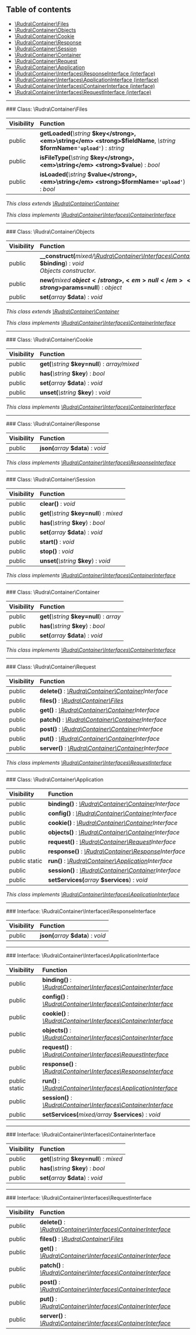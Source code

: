 ## Table of contents

- [\Rudra\Container\Files](#class-rudracontainerfiles)
- [\Rudra\Container\Objects](#class-rudracontainerobjects)
- [\Rudra\Container\Cookie](#class-rudracontainercookie)
- [\Rudra\Container\Response](#class-rudracontainerresponse)
- [\Rudra\Container\Session](#class-rudracontainersession)
- [\Rudra\Container\Container](#class-rudracontainercontainer)
- [\Rudra\Container\Request](#class-rudracontainerrequest)
- [\Rudra\Container\Application](#class-rudracontainerapplication)
- [\Rudra\Container\Interfaces\ResponseInterface (interface)](#interface-rudracontainerinterfacesresponseinterface)
- [\Rudra\Container\Interfaces\ApplicationInterface (interface)](#interface-rudracontainerinterfacesapplicationinterface)
- [\Rudra\Container\Interfaces\ContainerInterface (interface)](#interface-rudracontainerinterfacescontainerinterface)
- [\Rudra\Container\Interfaces\RequestInterface (interface)](#interface-rudracontainerinterfacesrequestinterface)

<hr /><a id="class-rudracontainerfiles"></a>
### Class: \Rudra\Container\Files

| Visibility | Function |
|:-----------|:---------|
| public | <strong>getLoaded(</strong><em>\string</em> <strong>$key</strong>, <em>\string</em> <strong>$fieldName</strong>, <em>\string</em> <strong>$formName=`'upload'`</strong>)</strong> : <em>string</em> |
| public | <strong>isFileType(</strong><em>\string</em> <strong>$key</strong>, <em>\string</em> <strong>$value</strong>)</strong> : <em>bool</em> |
| public | <strong>isLoaded(</strong><em>\string</em> <strong>$value</strong>, <em>\string</em> <strong>$formName=`'upload'`</strong>)</strong> : <em>bool</em> |

*This class extends [\Rudra\Container\Container](#class-rudracontainercontainer)*

*This class implements [\Rudra\Container\Interfaces\ContainerInterface](#interface-rudracontainerinterfacescontainerinterface)*

<hr /><a id="class-rudracontainerobjects"></a>
### Class: \Rudra\Container\Objects

| Visibility | Function |
|:-----------|:---------|
| public | <strong>__construct(</strong><em>mixed/[\Rudra\Container\Interfaces\ContainerInterface](#interface-rudracontainerinterfacescontainerinterface)</em> <strong>$binding</strong>)</strong> : <em>void</em><br /><em>Objects constructor.</em> |
| public | <strong>new(</strong><em>mixed</em> <strong>$object</strong>, <em>null</em> <strong>$params=null</strong>)</strong> : <em>object</em> |
| public | <strong>set(</strong><em>array</em> <strong>$data</strong>)</strong> : <em>void</em> |

*This class extends [\Rudra\Container\Container](#class-rudracontainercontainer)*

*This class implements [\Rudra\Container\Interfaces\ContainerInterface](#interface-rudracontainerinterfacescontainerinterface)*

<hr /><a id="class-rudracontainercookie"></a>
### Class: \Rudra\Container\Cookie

| Visibility | Function |
|:-----------|:---------|
| public | <strong>get(</strong><em>\string</em> <strong>$key=null</strong>)</strong> : <em>array/mixed</em> |
| public | <strong>has(</strong><em>\string</em> <strong>$key</strong>)</strong> : <em>bool</em> |
| public | <strong>set(</strong><em>array</em> <strong>$data</strong>)</strong> : <em>void</em> |
| public | <strong>unset(</strong><em>\string</em> <strong>$key</strong>)</strong> : <em>void</em> |

*This class implements [\Rudra\Container\Interfaces\ContainerInterface](#interface-rudracontainerinterfacescontainerinterface)*

<hr /><a id="class-rudracontainerresponse"></a>
### Class: \Rudra\Container\Response

| Visibility | Function |
|:-----------|:---------|
| public | <strong>json(</strong><em>array</em> <strong>$data</strong>)</strong> : <em>void</em> |

*This class implements [\Rudra\Container\Interfaces\ResponseInterface](#interface-rudracontainerinterfacesresponseinterface)*

<hr /><a id="class-rudracontainersession"></a>
### Class: \Rudra\Container\Session

| Visibility | Function |
|:-----------|:---------|
| public | <strong>clear()</strong> : <em>void</em> |
| public | <strong>get(</strong><em>\string</em> <strong>$key=null</strong>)</strong> : <em>mixed</em> |
| public | <strong>has(</strong><em>\string</em> <strong>$key</strong>)</strong> : <em>bool</em> |
| public | <strong>set(</strong><em>array</em> <strong>$data</strong>)</strong> : <em>void</em> |
| public | <strong>start()</strong> : <em>void</em> |
| public | <strong>stop()</strong> : <em>void</em> |
| public | <strong>unset(</strong><em>\string</em> <strong>$key</strong>)</strong> : <em>void</em> |

*This class implements [\Rudra\Container\Interfaces\ContainerInterface](#interface-rudracontainerinterfacescontainerinterface)*

<hr /><a id="class-rudracontainercontainer"></a>
### Class: \Rudra\Container\Container

| Visibility | Function |
|:-----------|:---------|
| public | <strong>get(</strong><em>\string</em> <strong>$key=null</strong>)</strong> : <em>array</em> |
| public | <strong>has(</strong><em>\string</em> <strong>$key</strong>)</strong> : <em>bool</em> |
| public | <strong>set(</strong><em>array</em> <strong>$data</strong>)</strong> : <em>void</em> |

*This class implements [\Rudra\Container\Interfaces\ContainerInterface](#interface-rudracontainerinterfacescontainerinterface)*

<hr /><a id="class-rudracontainerrequest"></a>
### Class: \Rudra\Container\Request

| Visibility | Function |
|:-----------|:---------|
| public | <strong>delete()</strong> : <em>[\Rudra\Container\Container](#class-rudracontainercontainer)Interface</em> |
| public | <strong>files()</strong> : <em>[\Rudra\Container\Files](#class-rudracontainerfiles)</em> |
| public | <strong>get()</strong> : <em>[\Rudra\Container\Container](#class-rudracontainercontainer)Interface</em> |
| public | <strong>patch()</strong> : <em>[\Rudra\Container\Container](#class-rudracontainercontainer)Interface</em> |
| public | <strong>post()</strong> : <em>[\Rudra\Container\Container](#class-rudracontainercontainer)Interface</em> |
| public | <strong>put()</strong> : <em>[\Rudra\Container\Container](#class-rudracontainercontainer)Interface</em> |
| public | <strong>server()</strong> : <em>[\Rudra\Container\Container](#class-rudracontainercontainer)Interface</em> |

*This class implements [\Rudra\Container\Interfaces\RequestInterface](#interface-rudracontainerinterfacesrequestinterface)*

<hr /><a id="class-rudracontainerapplication"></a>
### Class: \Rudra\Container\Application

| Visibility | Function |
|:-----------|:---------|
| public | <strong>binding()</strong> : <em>[\Rudra\Container\Container](#class-rudracontainercontainer)Interface</em> |
| public | <strong>config()</strong> : <em>[\Rudra\Container\Container](#class-rudracontainercontainer)Interface</em> |
| public | <strong>cookie()</strong> : <em>[\Rudra\Container\Container](#class-rudracontainercontainer)Interface</em> |
| public | <strong>objects()</strong> : <em>[\Rudra\Container\Container](#class-rudracontainercontainer)Interface</em> |
| public | <strong>request()</strong> : <em>[\Rudra\Container\Request](#class-rudracontainerrequest)Interface</em> |
| public | <strong>response()</strong> : <em>[\Rudra\Container\Response](#class-rudracontainerresponse)Interface</em> |
| public static | <strong>run()</strong> : <em>[\Rudra\Container\Application](#class-rudracontainerapplication)Interface</em> |
| public | <strong>session()</strong> : <em>[\Rudra\Container\Container](#class-rudracontainercontainer)Interface</em> |
| public | <strong>setServices(</strong><em>array</em> <strong>$services</strong>)</strong> : <em>void</em> |

*This class implements [\Rudra\Container\Interfaces\ApplicationInterface](#interface-rudracontainerinterfacesapplicationinterface)*

<hr /><a id="interface-rudracontainerinterfacesresponseinterface"></a>
### Interface: \Rudra\Container\Interfaces\ResponseInterface

| Visibility | Function |
|:-----------|:---------|
| public | <strong>json(</strong><em>array</em> <strong>$data</strong>)</strong> : <em>void</em> |

<hr /><a id="interface-rudracontainerinterfacesapplicationinterface"></a>
### Interface: \Rudra\Container\Interfaces\ApplicationInterface

| Visibility | Function |
|:-----------|:---------|
| public | <strong>binding()</strong> : <em>[\Rudra\Container\Interfaces\ContainerInterface](#interface-rudracontainerinterfacescontainerinterface)</em> |
| public | <strong>config()</strong> : <em>[\Rudra\Container\Interfaces\ContainerInterface](#interface-rudracontainerinterfacescontainerinterface)</em> |
| public | <strong>cookie()</strong> : <em>[\Rudra\Container\Interfaces\ContainerInterface](#interface-rudracontainerinterfacescontainerinterface)</em> |
| public | <strong>objects()</strong> : <em>[\Rudra\Container\Interfaces\ContainerInterface](#interface-rudracontainerinterfacescontainerinterface)</em> |
| public | <strong>request()</strong> : <em>[\Rudra\Container\Interfaces\RequestInterface](#interface-rudracontainerinterfacesrequestinterface)</em> |
| public | <strong>response()</strong> : <em>[\Rudra\Container\Interfaces\ResponseInterface](#interface-rudracontainerinterfacesresponseinterface)</em> |
| public static | <strong>run()</strong> : <em>[\Rudra\Container\Interfaces\ApplicationInterface](#interface-rudracontainerinterfacesapplicationinterface)</em> |
| public | <strong>session()</strong> : <em>[\Rudra\Container\Interfaces\ContainerInterface](#interface-rudracontainerinterfacescontainerinterface)</em> |
| public | <strong>setServices(</strong><em>mixed/array</em> <strong>$services</strong>)</strong> : <em>void</em> |

<hr /><a id="interface-rudracontainerinterfacescontainerinterface"></a>
### Interface: \Rudra\Container\Interfaces\ContainerInterface

| Visibility | Function |
|:-----------|:---------|
| public | <strong>get(</strong><em>\string</em> <strong>$key=null</strong>)</strong> : <em>mixed</em> |
| public | <strong>has(</strong><em>\string</em> <strong>$key</strong>)</strong> : <em>bool</em> |
| public | <strong>set(</strong><em>array</em> <strong>$data</strong>)</strong> : <em>void</em> |

<hr /><a id="interface-rudracontainerinterfacesrequestinterface"></a>
### Interface: \Rudra\Container\Interfaces\RequestInterface

| Visibility | Function |
|:-----------|:---------|
| public | <strong>delete()</strong> : <em>[\Rudra\Container\Interfaces\ContainerInterface](#interface-rudracontainerinterfacescontainerinterface)</em> |
| public | <strong>files()</strong> : <em>[\Rudra\Container\Files](#class-rudracontainerfiles)</em> |
| public | <strong>get()</strong> : <em>[\Rudra\Container\Interfaces\ContainerInterface](#interface-rudracontainerinterfacescontainerinterface)</em> |
| public | <strong>patch()</strong> : <em>[\Rudra\Container\Interfaces\ContainerInterface](#interface-rudracontainerinterfacescontainerinterface)</em> |
| public | <strong>post()</strong> : <em>[\Rudra\Container\Interfaces\ContainerInterface](#interface-rudracontainerinterfacescontainerinterface)</em> |
| public | <strong>put()</strong> : <em>[\Rudra\Container\Interfaces\ContainerInterface](#interface-rudracontainerinterfacescontainerinterface)</em> |
| public | <strong>server()</strong> : <em>[\Rudra\Container\Interfaces\ContainerInterface](#interface-rudracontainerinterfacescontainerinterface)</em> |

